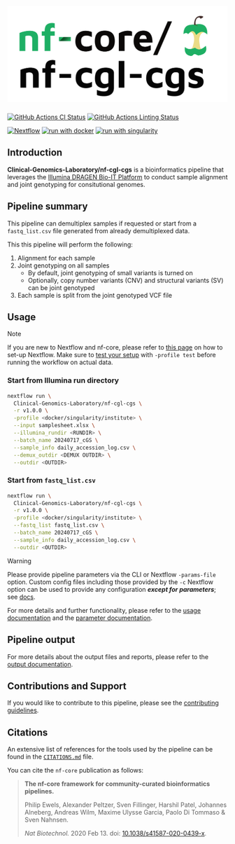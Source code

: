 <h1>
  <picture>
    <source media="(prefers-color-scheme: dark)" srcset="docs/images/nf-core-nf-cgl-cgs_logo_dark.png">
    <img alt="Clinical-Genomics-Laboratory/nf-cgl-cgs" src="docs/images/nf-core-nf-cgl-cgs_logo_light.png">
  </picture>
</h1>

[![GitHub Actions CI Status](https://github.com/Clinical-Genomics-Laboratory/nf-cgl-cgs/actions/workflows/ci.yml/badge.svg)](https://github.com/Clinical-Genomics-Laboratory/nf-cgl-cgs/actions/workflows/ci.yml)
[![GitHub Actions Linting Status](https://github.com/Clinical-Genomics-Laboratory/nf-cgl-cgs/actions/workflows/linting.yml/badge.svg)](https://github.com/Clinical-Genomics-Laboratory/nf-cgl-cgs/actions/workflows/linting.yml)

[![Nextflow](https://img.shields.io/badge/nextflow%20DSL2-%E2%89%A523.04.0-23aa62.svg)](https://www.nextflow.io/)
[![run with docker](https://img.shields.io/badge/run%20with-docker-0db7ed?labelColor=000000&logo=docker)](https://www.docker.com/)
[![run with singularity](https://img.shields.io/badge/run%20with-singularity-1d355c.svg?labelColor=000000)](https://sylabs.io/docs/)

## Introduction

**Clinical-Genomics-Laboratory/nf-cgl-cgs** is a bioinformatics pipeline that leverages the [Illumina DRAGEN Bio-IT Platform](https://support.illumina.com/sequencing/sequencing_software/dragen-bio-it-platform.html) to conduct sample alignment and joint genotyping for consitutional genomes.

## Pipeline summary

This pipeline can demultiplex samples if requested or start from a `fastq_list.csv` file generated from already demultiplexed data.

This this pipeline will perform the following:

1. Alignment for each sample
2. Joint genotyping on all samples
   - By default, joint genotyping of small variants is turned on
   - Optionally, copy number variants (CNV) and structural variants (SV) can be joint genotyped
3. Each sample is split from the joint genotyped VCF file

## Usage

> [!NOTE]
> If you are new to Nextflow and nf-core, please refer to [this page](https://nf-co.re/docs/usage/installation) on how
> to set-up Nextflow. Make sure to [test your setup](https://nf-co.re/docs/usage/introduction#how-to-run-a-pipeline)
> with `-profile test` before running the workflow on actual data.

### Start from Illumina run directory

```bash
nextflow run \
  Clinical-Genomics-Laboratory/nf-cgl-cgs \
  -r v1.0.0 \
  -profile <docker/singularity/institute> \
  --input samplesheet.xlsx \
  --illumina_rundir <RUNDIR> \
  --batch_name 20240717_cGS \
  --sample_info daily_accession_log.csv \
  --demux_outdir <DEMUX OUTDIR> \
  --outdir <OUTDIR>
```

### Start from `fastq_list.csv`

```bash
nextflow run \
  Clinical-Genomics-Laboratory/nf-cgl-cgs \
  -r v1.0.0 \
  -profile <docker/singularity/institute> \
  --fastq_list fastq_list.csv \
  --batch_name 20240717_cGS \
  --sample_info daily_accession_log.csv \
  --outdir <OUTDIR>
```

> [!WARNING]
> Please provide pipeline parameters via the CLI or Nextflow `-params-file` option. Custom config files including those
> provided by the `-c` Nextflow option can be used to provide any configuration _**except for parameters**_;
> see [docs](https://nf-co.re/usage/configuration#custom-configuration-files).

For more details and further functionality, please refer to the [usage documentation](https://nf-co.re/dragenmultiworkflow/usage) and the [parameter documentation](https://nf-co.re/dragenmultiworkflow/parameters).

## Pipeline output

For more details about the output files and reports, please refer to the
[output documentation](https://nf-co.re/dragenmultiworkflow/output).

## Contributions and Support

If you would like to contribute to this pipeline, please see the [contributing guidelines](.github/CONTRIBUTING.md).

## Citations

An extensive list of references for the tools used by the pipeline can be found in the [`CITATIONS.md`](CITATIONS.md) file.

You can cite the `nf-core` publication as follows:

> **The nf-core framework for community-curated bioinformatics pipelines.**
>
> Philip Ewels, Alexander Peltzer, Sven Fillinger, Harshil Patel, Johannes Alneberg, Andreas Wilm, Maxime Ulysse Garcia, Paolo Di Tommaso & Sven Nahnsen.
>
> _Nat Biotechnol._ 2020 Feb 13. doi: [10.1038/s41587-020-0439-x](https://dx.doi.org/10.1038/s41587-020-0439-x).
